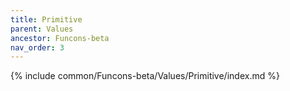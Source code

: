 ```yaml
---
title: Primitive
parent: Values
ancestor: Funcons-beta
nav_order: 3
---
```


{% include common/Funcons-beta/Values/Primitive/index.md %}
